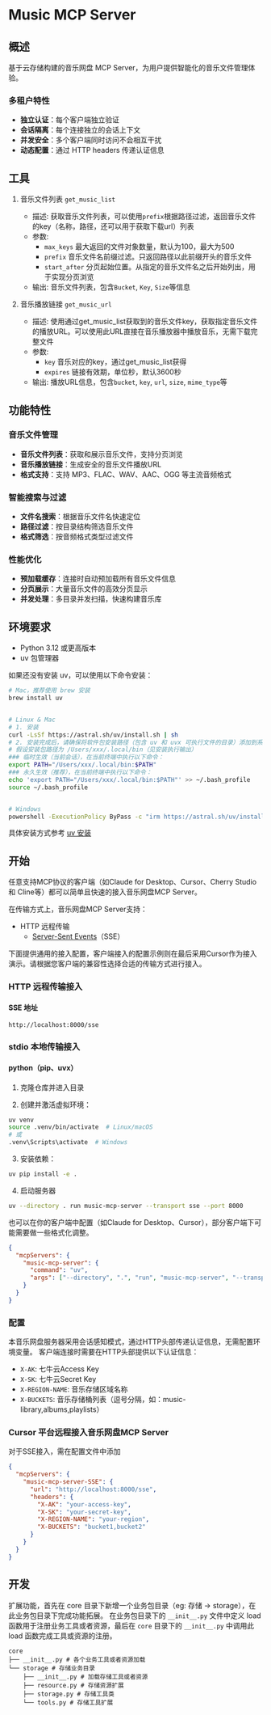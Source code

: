 # Music MCP Server

## 概述

基于云存储构建的音乐网盘 MCP Server，为用户提供智能化的音乐文件管理体验。

### 多租户特性

- **独立认证**：每个客户端独立验证
- **会话隔离**：每个连接独立的会话上下文
- **并发安全**：多个客户端同时访问不会相互干扰
- **动态配置**：通过 HTTP headers 传递认证信息

## 工具

1. 音乐文件列表 `get_music_list`
    - 描述: 获取音乐文件列表，可以使用`prefix`根据路径过滤，返回音乐文件的key（名称，路径，还可以用于获取下载url）列表
    - 参数:
      - `max_keys` 最大返回的文件对象数量，默认为100，最大为500
      - `prefix` 音乐文件名前缀过滤。只返回路径以此前缀开头的音乐文件
      - `start_after` 分页起始位置。从指定的音乐文件名之后开始列出，用于实现分页浏览
    - 输出: 音乐文件列表，包含`Bucket`, `Key`, `Size`等信息

2. 音乐播放链接 `get_music_url`
    - 描述: 使用通过get_music_list获取到的音乐文件key，获取指定音乐文件的播放URL。可以使用此URL直接在音乐播放器中播放音乐，无需下载完整文件
    - 参数:
      - `key` 音乐对应的key，通过get_music_list获得
      - `expires` 链接有效期，单位秒，默认3600秒
    - 输出: 播放URL信息，包含`bucket`, `key`, `url`, `size`, `mime_type`等

## 功能特性

### 音乐文件管理

- **音乐文件列表**：获取和展示音乐文件，支持分页浏览
- **音乐播放链接**：生成安全的音乐文件播放URL
- **格式支持**：支持 MP3、FLAC、WAV、AAC、OGG 等主流音频格式

### 智能搜索与过滤

- **文件名搜索**：根据音乐文件名快速定位
- **路径过滤**：按目录结构筛选音乐文件
- **格式筛选**：按音频格式类型过滤文件

### 性能优化

- **预加载缓存**：连接时自动预加载所有音乐文件信息
- **分页展示**：大量音乐文件的高效分页显示
- **并发处理**：多目录并发扫描，快速构建音乐库

## 环境要求

- Python 3.12 或更高版本
- uv 包管理器

如果还没有安装 uv，可以使用以下命令安装：

```bash
# Mac，推荐使用 brew 安装
brew install uv


# Linux & Mac
# 1. 安装
curl -LsSf https://astral.sh/uv/install.sh | sh
# 2. 安装完成后，请确保将软件包安装路径（包含 uv 和 uvx 可执行文件的目录）添加到系统的 PATH 环境变量中。
# 假设安装包路径为 /Users/xxx/.local/bin（见安装执行输出）
### 临时生效（当前会话），在当前终端中执行以下命令：
export PATH="/Users/xxx/.local/bin:$PATH"
### 永久生效（推荐），在当前终端中执行以下命令：
echo 'export PATH="/Users/xxx/.local/bin:$PATH"' >> ~/.bash_profile
source ~/.bash_profile


# Windows
powershell -ExecutionPolicy ByPass -c "irm https://astral.sh/uv/install.ps1 | iex"
```

具体安装方式参考 [uv 安装](https://docs.astral.sh/uv/getting-started/installation/#pypi)

## 开始

任意支持MCP协议的客户端（如Claude for Desktop、Cursor、Cherry Studio 和 Cline等）都可以简单且快速的接入音乐网盘MCP Server。

在传输方式上，音乐网盘MCP Server支持：

- HTTP 远程传输
  - [Server-Sent Events](https://en.wikipedia.org/wiki/Server-sent_events)（SSE）

下面提供通用的接入配置，客户端接入的配置示例则在最后采用Cursor作为接入演示。请根据您客户端的兼容性选择合适的传输方式进行接入。

### HTTP 远程传输接入

#### SSE 地址

```shell
http://localhost:8000/sse
```

### stdio 本地传输接入

#### python（pip、uvx）

1. 克隆仓库并进入目录

2. 创建并激活虚拟环境：

  ```bash
  uv venv
  source .venv/bin/activate  # Linux/macOS
  # 或
  .venv\Scripts\activate  # Windows
  ```

3. 安装依赖：

  ```bash
  uv pip install -e .
  ```

4. 启动服务器

```bash
uv --directory . run music-mcp-server --transport sse --port 8000
```

也可以在你的客户端中配置（如Claude for Desktop、Cursor），部分客户端下可能需要做一些格式化调整。

```json
{
  "mcpServers": {
    "music-mcp-server": {
      "command": "uv",
      "args": ["--directory", ".", "run", "music-mcp-server", "--transport", "stdio"]
    }
  }
}
```

### 配置

本音乐网盘服务器采用会话感知模式，通过HTTP头部传递认证信息，无需配置环境变量。
客户端连接时需要在HTTP头部提供以下认证信息：

- `X-AK`: 七牛云Access Key
- `X-SK`: 七牛云Secret Key  
- `X-REGION-NAME`: 音乐存储区域名称
- `X-BUCKETS`: 音乐存储桶列表（逗号分隔，如：music-library,albums,playlists）

### Cursor 平台远程接入音乐网盘MCP Server

对于SSE接入，需在配置文件中添加

```json
{
  "mcpServers": {
    "music-mcp-server-SSE": {
      "url": "http://localhost:8000/sse",
      "headers": {
        "X-AK": "your-access-key",
        "X-SK": "your-secret-key",
        "X-REGION-NAME": "your-region",
        "X-BUCKETS": "bucket1,bucket2"
      }
    }
  }
}
```

## 开发

扩展功能，首先在 core 目录下新增一个业务包目录（eg: 存储 -> storage），在此业务包目录下完成功能拓展。
在业务包目录下的 `__init__.py` 文件中定义 load 函数用于注册业务工具或者资源，最后在 `core` 目录下的 `__init__.py`
中调用此 load 函数完成工具或资源的注册。

```shell
core
├── __init__.py # 各个业务工具或者资源加载
└── storage # 存储业务目录
    ├── __init__.py # 加载存储工具或者资源
    ├── resource.py # 存储资源扩展
    ├── storage.py # 存储工具类
    └── tools.py # 存储工具扩展
```
